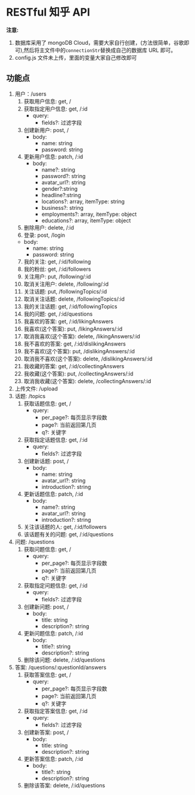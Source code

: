 # RESTful 知乎 API

**注意:**

1. 数据库采用了 mongoDB Cloud，需要大家自行创建，(方法很简单，谷歌即可),然后将主文件中的`connectionStr`替换成自己的数据库 URL 即可。
2. config.js 文件未上传，里面的变量大家自己修改即可

## 功能点

1. 用户：/users
   1. 获取用户信息: get, /
   2. 获取指定用户信息: get, /:id
      - query:
        - fields?: 过滤字段
   3. 创建新用户: post, /
      - body:
         - name: string
         - password: string
   4. 更新用户信息: patch, /:id
      - body:
        - name?: string
        - password?: string
        - avatar_url?: string
        - gender?:string
        - headline?:string
        - locations?: array, itemType: string
        - business?: string
        - employments?: array, itemType: object
        - educations?: array, itemType: object
    5. 删除用户: delete, /:id
    6. 登录: post, /login
      - body:
        - name: string
        - password: string
    7. 我的关注: get, /:id/following
    8. 我的粉丝: get, /:id/followers
    9. 关注用户: put, /following/:id
    10. 取消关注用户: delete, /following/:id
    11. 关注话题: put, /followingTopics/:id
    12. 取消关注话题: delete, /followingTopics/:id
    13. 我的关注话题: get, /:id/followingTopics
    14. 我的问题: get, /:id/questions
    15. 我喜欢的答案: get, /:id/likingAnswers
    16. 我喜欢(这个答案): put, /likingAnswers/:id
    17. 取消我喜欢(这个答案): delete, /likingAnswers/:id
    18. 我不喜欢的答案: get, /:id/dislikingAnswers
    19. 我不喜欢(这个答案): put, /dislikingAnswers/:id
    20. 取消我不喜欢(这个答案): delete, /dislikingAnswers/:id
    21. 我收藏的答案: get, /:id/collectingAnswers
    22. 我收藏(这个答案): put, /collectingAnswers/:id
    23. 取消我收藏(这个答案): delete, /collectingAnswers/:id
2. 上传文件: /upload
3. 话题: /topics
   1. 获取话题信息: get, /
      - query:
        - per_page?: 每页显示字段数
        - page?: 当前返回第几页
        - q?: 关键字
   2. 获取指定话题信息: get, /:id
      - query:
        - fields?: 过滤字段
   3. 创建新话题: post, /
      - body:
         - name: string
         - avatar_url?: string
         - introduction?: string
   4. 更新话题信息: patch, /:id
      - body:
        - name?: string
        - avatar_url?: string
        - introduction?: string
   5. 关注该话题的人: get, /:id/followers
   6. 该话题有关的问题: get, /:id/questions
4. 问题: /questions
   1. 获取问题信息: get, /
      - query:
        - per_page?: 每页显示字段数
        - page?: 当前返回第几页
        - q?: 关键字
   2. 获取指定问题信息: get, /:id
      - query:
        - fields?: 过滤字段
   3. 创建新问题: post, /
      - body:
         - title: string
         - description?: string
   4. 更新问题信息: patch, /:id
      - body:
        - title?: string
        - description?: string
   5. 删除该问题: delete, /:id/questions
5. 答案: /questions/:questionId/answers
   1. 获取答案信息: get, /
         - query:
           - per_page?: 每页显示字段数
           - page?: 当前返回第几页
           - q?: 关键字
   2. 获取指定答案信息: get, /:id
      - query:
        - fields?: 过滤字段
   3. 创建新答案: post, /
      - body:
         - title: string
         - description?: string
   4. 更新答案信息: patch, /:id
      - body:
        - title?: string
        - description?: string
   5. 删除该答案: delete, /:id/questions
